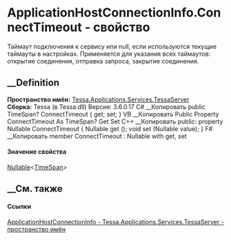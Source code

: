 # ApplicationHostConnectionInfo.ConnectTimeout - свойство
Таймаут подключения к сервису или null, если используются текущие таймауты в
настройках. Применяется для указания всех таймаутов: открытие соединения,
отправка запроса, закрытие соединения.
## __Definition
 **Пространство имён:**
[Tessa.Applications.Services.TessaServer](N_Tessa_Applications_Services_TessaServer.htm)  
 **Сборка:** Tessa (в Tessa.dll) Версия: 3.6.0.17
C# __Копировать
     public TimeSpan? ConnectTimeout { get; set; }
VB __Копировать
     Public Property ConnectTimeout As TimeSpan?
    	Get
    	Set
C++ __Копировать
     public:
    property Nullable<TimeSpan> ConnectTimeout {
    	Nullable<TimeSpan> get ();
    	void set (Nullable<TimeSpan> value);
    }
F# __Копировать
     member ConnectTimeout : Nullable<TimeSpan> with get, set
#### Значение свойства
[Nullable](https://learn.microsoft.com/dotnet/api/system.nullable-1)<[TimeSpan](https://learn.microsoft.com/dotnet/api/system.timespan)>
##  __См. также
#### Ссылки
[ApplicationHostConnectionInfo -
](T_Tessa_Applications_Services_TessaServer_ApplicationHostConnectionInfo.htm)
[Tessa.Applications.Services.TessaServer - пространство
имён](N_Tessa_Applications_Services_TessaServer.htm)
